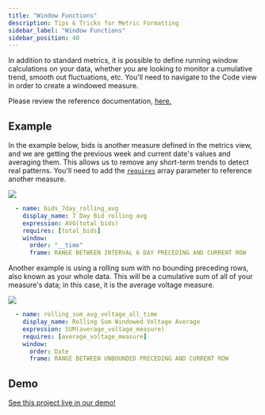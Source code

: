 ```yaml
---
title: "Window Functions"
description: Tips & Tricks for Metric Formatting
sidebar_label: "Window Functions"
sidebar_position: 40
---
```


In addition to standard metrics, it is possible to define running window calculations on your data, whether you are looking to monitor a cumulative trend, smooth out fluctuations, etc. You'll need to navigate to the Code view in order to create a windowed measure.

Please review the reference documentation, [here.](/reference/project-files/metrics-views)


## Example
In the example below, bids is another measure defined in the metrics view, and we are getting the previous week and current date's values and averaging them. This allows us to remove any short-term trends to detect real patterns. You'll need to add the [`requires`](./referencing) array parameter to reference another measure.

<img src = '/img/build/metrics-view/examples/explore-percent.png' class='rounded-gif' />
<br />  

```yaml
  - name: bids_7day_rolling_avg
    display_name: 7 Day Bid rolling avg
    expression: AVG(total_bids)
    requires: [total_bids]
    window:
      order: "__time"
      frame: RANGE BETWEEN INTERVAL 6 DAY PRECEDING AND CURRENT ROW
```


Another example is using a rolling sum with no bounding preceding rows, also known as your whole data. This will be a cumulative sum of all of your measure's data; in this case, it is the average voltage measure.

<img src = '/img/build/metrics-view/examples/window-example.png' class='rounded-gif' />
<br /> 

```yaml
  - name: rolling_sum_avg_voltage_all_time
    display_name: Rolling Sum Windowed Voltage Average
    expression: SUM(average_voltage_measure)
    requires: [average_voltage_measure]
    window:
      order: Date
      frame: RANGE BETWEEN UNBOUNDED PRECEDING AND CURRENT ROW
```
## Demo
[See this project live in our demo!](https://ui.rilldata.com/demo/rill-kaggle-elec-consumption/explore/household_power_consumption_metrics_explore)